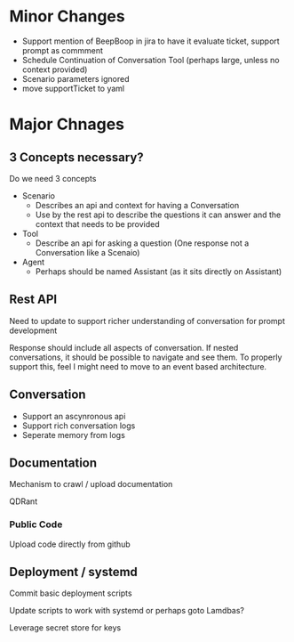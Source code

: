 

# Minor Changes

- Support mention of BeepBoop in jira to have it evaluate ticket, support prompt as commment
- Schedule Continuation of Conversation Tool (perhaps large, unless no context provided)
- Scenario parameters ignored
- move supportTicket to yaml

# Major Chnages

## 3 Concepts necessary?

Do we need 3 concepts
- Scenario
  - Describes an api and context for having a Conversation
  - Use by the rest api to describe the questions it can answer and the context that needs to be provided
- Tool
  - Describe an api for asking a question (One response not a Conversation like a Scenaio)
- Agent
  - Perhaps should be named Assistant (as it sits directly on Assistant)

## Rest API

Need to update to support richer understanding of conversation for prompt development

Response should include all aspects of conversation. If nested conversations, it should be possible to navigate and see them. 
To properly support this, feel I might need to move to an event based architecture.

## Conversation

- Support an ascynronous api
- Support rich conversation logs
- Seperate memory from logs

## Documentation

Mechanism to crawl / upload documentation

QDRant

### Public Code

Upload code directly from github

## Deployment / systemd

Commit basic deployment scripts

Update scripts to work with systemd or perhaps goto Lamdbas?

Leverage secret store for keys
